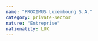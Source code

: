 ```yaml
---
name: "PROXIMUS Luxembourg S.A."
category: private-sector
nature: "Entreprise"
nationality: LUX
---
```

